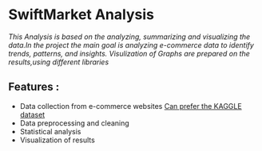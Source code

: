# SwiftMarket Analysis
_This Analysis is based on the analyzing, summarizing and visualizing the data.In the project the main goal is analyzing e-commerce data to identify trends, patterns, and insights.
Visulization of Graphs are prepared on the results,using different libraries_

## Features :
- Data collection from e-commerce websites [Can prefer the KAGGLE dataset](https://www.kaggle.com/datasets/thedevastator/unlock-profits-with-e-commerce-sales-data)
- Data preprocessing and cleaning
- Statistical analysis
- Visualization of results
